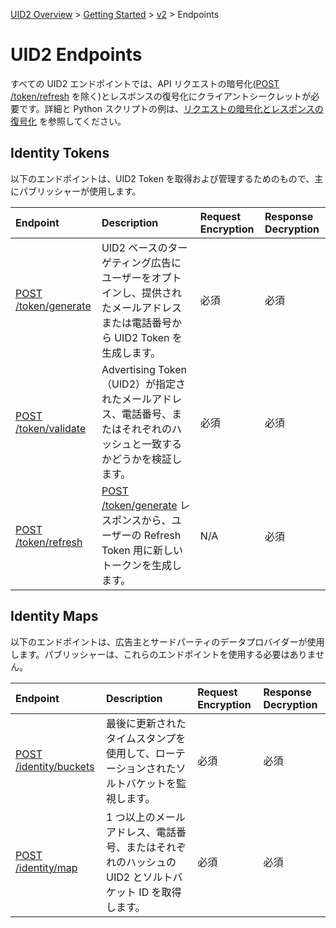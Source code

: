 [UID2 Overview](../../../README-ja.md) > [Getting Started](../../README.md) > [v2](../README.md) > Endpoints

# UID2 Endpoints

すべての UID2 エンドポイントでは、API リクエストの暗号化([POST /token/refresh](./post-token-refresh.md) を除く)とレスポンスの復号化にクライアントシークレットが必要です。詳細と Python スクリプトの例は、[リクエストの暗号化とレスポンスの復号化](../ref-info/encryption-decryption.md) を参照してください。

## Identity Tokens

以下のエンドポイントは、UID2 Token を取得および管理するためのもので、主にパブリッシャーが使用します。

| Endpoint                                         | Description                                                                                                                   | Request Encryption | Response Decryption |
| :----------------------------------------------- | :---------------------------------------------------------------------------------------------------------------------------- | :----------------- | :------------------ |
| [POST /token/generate](./post-token-generate.md) | UID2 ベースのターゲティング広告にユーザーをオプトインし、提供されたメールアドレスまたは電話番号から UID2 Token を生成します。 | 必須               | 必須                |
| [POST /token/validate](./post-token-validate.md) | Advertising Token（UID2）が指定されたメールアドレス、電話番号、またはそれぞれのハッシュと一致するかどうかを検証します。       | 必須               | 必須                |
| [POST /token/refresh](./post-token-refresh.md)   | [POST /token/generate](./post-token-generate.md) レスポンスから、ユーザーの Refresh Token 用に新しいトークンを生成します。    | N/A                | 必須                |

## Identity Maps

以下のエンドポイントは、広告主とサードパーティのデータプロバイダーが使用します。パブリッシャーは、これらのエンドポイントを使用する必要はありません。

| Endpoint                                             | Description                                                                                            | Request Encryption | Response Decryption |
| :--------------------------------------------------- | :----------------------------------------------------------------------------------------------------- | :----------------- | :------------------ |
| [POST /identity/buckets](./post-identity-buckets.md) | 最後に更新されたタイムスタンプを使用して、ローテーションされたソルトバケットを監視します。             | 必須               | 必須                |
| [POST /identity/map](./post-identity-map.md)         | 1 つ以上のメールアドレス、電話番号、またはそれぞれのハッシュの UID2 とソルトバケット ID を取得します。 | 必須               | 必須                |
